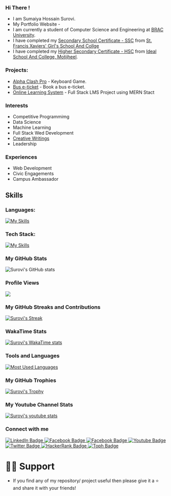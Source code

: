 ### Hi There !
* I am Sumaiya Hossain Surovi.
* My Portfolio Website - 
* I am currently a student of Computer Science and Engineering at [BRAC University](https://www.bracu.ac.bd/).
* I have completed my [Secondary School Certificate - SSC](https://en.wikipedia.org/wiki/Secondary_School_Certificate) from [St. Francis Xaviers' Girl's School And Collge](https://sfxgsc.edu.bd/)
* I have completed my [Higher Secondary Certificate - HSC](https://en.wikipedia.org/wiki/Higher_Secondary_Certificate) from [Ideal School And College, Motijheel](https://iscm.edu.bd/).

### Projects:
* [Alpha Clash Pro](https://i-am-surovi.github.io/Alpha-Clash-Pro/) - Keyboard Game.
* [Bus e-ticket](https://i-am-surovi.github.io/B9A5-Mostafa-eTicket/) - Book a bus e-ticket.
* [Online Learning System](https://knowsy-lms.vercel.app/) - Full Stack LMS Project using MERN Stact

### Interests
* Competitive Programmimg
* Data Science
* Machine Learning
* Full Stack Wed Development
* [Creative Writings](https://www.bangla-kobita.com/surovi06)
* Leadership
  
### Experiences
* Web Development
* Civic Engagements
* Campus Ambassador 

## Skills
### Languages:
[![My Skills](https://skillicons.dev/icons?i=html,css,py,js,java,c,cpp,ruby,atom,mysql,php&perline=20)](https://skillicons.dev)

### Tech Stack:
[![My Skills](https://skillicons.dev/icons?i=react,django,express,figma,bootstrap,firebase,flask,git,github,jquery,gitlab,linux,matlab,gmail,ai,kotlin,angular,arduino,laravel,mongodb,nextjs,nodejs,ai,ps,powershell,pycharm,redux,sublime,tailwind,vscode,windows,vue,flutter&perline=10)](https://skillicons.dev)

### My GitHub Stats
![Surovi's GitHub stats](https://github-readme-stats.vercel.app/api?username=i-am-surovi&show_icons=true&theme=chartreuse-dark)

### Profile Views
![](https://komarev.com/ghpvc/?username=i-am-surovi&style=flat&label=Profile+Views&base=100)

### My GitHub Streaks and Contributions
[![Surovi's Streak](http://github-readme-streak-stats.herokuapp.com?user=i-am-surovi&theme=dark&background=000000)](https://git.io/streak-stats)

### WakaTime Stats
[![Surovi's WakaTime stats](https://github-readme-stats.vercel.app/api/wakatime?username=surovi03)](https://github.com/anuraghazra/github-readme-stats)

### Tools and Languages 
[![Most Used Languages](https://github-readme-stats.vercel.app/api/top-langs/?username=i-am-surovi&layout=compact&theme=vision-friendly-dark)](https://github.com/anuraghazra/github-readme-stats)     

### My GitHub Trophies
[![Surovi's Trophy](https://github-profile-trophy.vercel.app/?username=i-am-surovi)](https://github.com/ryo-ma/github-profile-trophy)

### My Youtube Channel Stats
[![Surovi's youtube stats](https://youtube-stats-card.vercel.app/api?channelid=UCe7UvXpfUbNrwRbH2JVp1Ng&layout=center&theme=higncontrast)](https://www.youtube.com/channel/UCe7UvXpfUbNrwRbH2JVp1Ng)

### Connect with me

<div id="badges">
  <a href="https://linkedin.com/in/sumaiya-hossain-surovi">
    <img src="https://img.shields.io/badge/LinkedIn-blue?style=for-the-badge&logo=linkedin&logoColor=white" alt="LinkedIn Badge"/>
  </a>
  
  <a href="https://www.facebook.com/Sumaiya.Hossain.Surovi">
    <img src="https://img.shields.io/badge/Facebook-1877F2?style=for-the-badge&logo=facebook&logoColor=white" alt="Facebook Badge"/>
  </a>
  
  <a href="https://www.instagram.com/surovi_the_hodophile">
    <img src="https://img.shields.io/badge/Instagram-E4405F?style=for-the-badge&logo=instagram&logoColor=white" alt="Facebook Badge"/>
  </a>
  
  <a href="https://www.youtube.com/channel/UCe7UvXpfUbNrwRbH2JVp1Ng">
    <img src="https://img.shields.io/badge/YouTube-red?style=for-the-badge&logo=youtube&logoColor=white" alt="Youtube Badge"/>
  </a>
  
  <a href="https://twitter.com/surovi_chan">
    <img src="https://img.shields.io/badge/Twitter-blue?style=for-the-badge&logo=twitter&logoColor=white" alt="Twitter Badge"/>
  </a>
  
  <a href="https://www.hackerrank.com/sumaiya_hossain">
    <img src="https://img.shields.io/badge/HackerRank-black?style=for-the-badge&logo=hackerrank&logoColor=white" alt="HackerRank Badge"/>
  </a>

  <a href="https://toph.co/u/GladToSeeYou">
    <img src="https://img.shields.io/badge/Toph-white?style=for-the-badge&logo=toph&logoColor=black" alt="Toph Badge"/>
  </a>
  
</div>

# 🙋‍♂️ Support
* If you find any of my repository/ project useful then please give it a ⭐ and share it with your friends!
